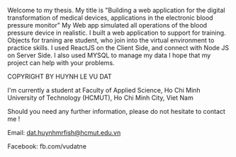Welcome to my thesis. 
My title is "Building a web application for the digital transformation of medical devices, applications in the electronic blood pressure monitor"
My Web app simulated all operations of the blood pressure device in realistic.
I built a web application to support for training. Objects for traning are student, who join into the virtual environment to practice skills. 
I used ReactJS on the Client Side, and connect with Node JS on Server Side. I also used MYSQL to manage my data
I hope that my project can help with your problems.

COPYRIGHT BY HUYNH LE VU DAT

I'm currently a student at Faculty of Applied Science, Ho Chi Minh University of Technology (HCMUT), Ho Chi Minh City, Viet Nam

Should you need any further information, please do not hesitate to contact me !

Email: dat.huynhmrfish@hcmut.edu.vn

Facebook: fb.com/vudatne
